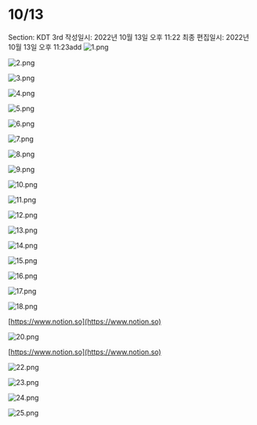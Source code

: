 # 10/13

Section: KDT 3rd
작성일시: 2022년 10월 13일 오후 11:22
최종 편집일시: 2022년 10월 13일 오후 11:23add
![1.png](1013/1.png)

![2.png](1013/2.png)

![3.png](1013/3.png)

![4.png](1013/4.png)

![5.png](1013/5.png)

![6.png](1013/6.png)

![7.png](1013/7.png)

![8.png](1013/8.png)

![9.png](1013/9.png)

![10.png](1013/10.png)

![11.png](1013/11.png)

![12.png](1013/12.png)

![13.png](1013/13.png)

![14.png](1013/14.png)

![15.png](1013/15.png)

![16.png](1013/16.png)

![17.png](1013/17.png)

![18.png](1013/18.png)

[https://www.notion.so](https://www.notion.so)

![20.png](1013/20.png)

[https://www.notion.so](https://www.notion.so)

![22.png](1013/22.png)

![23.png](1013/23.png)

![24.png](1013/24.png)

![25.png](1013/25.png)
